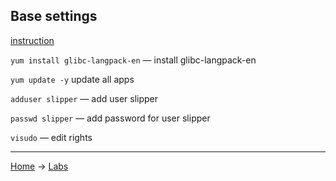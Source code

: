 ## Base settings

[instruction](https://docs.google.com/document/d/1FqJCgUw2mhQfHfP5uakDxyX_HJ6d3QLhR7JshY32iJ0/edit#heading=h.vt3c2lalssy)

``yum install glibc-langpack-en`` — install glibc-langpack-en

``yum update -y`` update all apps

``adduser slipper`` — add user slipper

``passwd slipper`` — add password for user slipper

``visudo`` — edit rights


---
[Home](../README.md) -> [Labs](labs.md)
